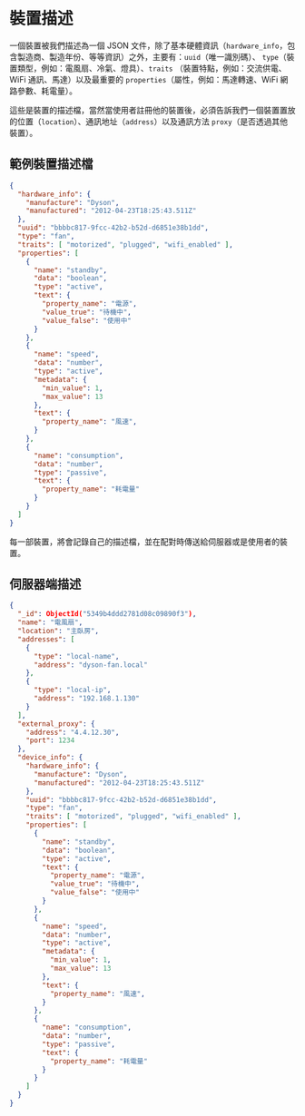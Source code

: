 # 裝置描述

一個裝置被我們描述為一個 JSON 文件，除了基本硬體資訊（`hardware_info`，包含製造商、製造年份、等等資訊）之外，主要有：`uuid`（唯一識別碼）、
`type`（裝置類型，例如：電風扇、冷氣、燈具）、`traits` （裝置特點，例如：交流供電、WiFi 通訊、馬達）以及最重要的
`properties`（屬性，例如：馬達轉速、WiFi 網路參數、耗電量）。

這些是裝置的描述檔，當然當使用者註冊他的裝置後，必須告訴我們一個裝置置放的位置（`location`）、通訊地址（`address`）以及通訊方法
`proxy`（是否透過其他裝置）。

## 範例裝置描述檔

```json
{
  "hardware_info": {
    "manufacture": "Dyson",
    "manufactured": "2012-04-23T18:25:43.511Z"
  },
  "uuid": "bbbbc817-9fcc-42b2-b52d-d6851e38b1dd",
  "type": "fan",
  "traits": [ "motorized", "plugged", "wifi_enabled" ],
  "properties": [
    {
      "name": "standby",
      "data": "boolean",
      "type": "active",
      "text": {
        "property_name": "電源",
        "value_true": "待機中",
        "value_false": "使用中"
      }
    },
    {
      "name": "speed",
      "data": "number",
      "type": "active",
      "metadata": {
        "min_value": 1,
        "max_value": 13
      },
      "text": {
        "property_name": "風速",
      }
    },
    {
      "name": "consumption",
      "data": "number",
      "type": "passive",
      "text": {
        "property_name": "耗電量"
      }
    }
  ]
}
```
每一部裝置，將會記錄自己的描述檔，並在配對時傳送給伺服器或是使用者的裝置。

## 伺服器端描述

```json
{
  "_id": ObjectId("5349b4ddd2781d08c09890f3"),
  "name": "電風扇",
  "location": "主臥房",
  "addresses": [
    {
      "type": "local-name",
      "address": "dyson-fan.local"
    },
    {
      "type": "local-ip",
      "address": "192.168.1.130"
    }
  ],
  "external_proxy": {
    "address": "4.4.12.30",
    "port": 1234
  },
  "device_info": {
    "hardware_info": {
      "manufacture": "Dyson",
      "manufactured": "2012-04-23T18:25:43.511Z"
    },
    "uuid": "bbbbc817-9fcc-42b2-b52d-d6851e38b1dd",
    "type": "fan",
    "traits": [ "motorized", "plugged", "wifi_enabled" ],
    "properties": [
      {
        "name": "standby",
        "data": "boolean",
        "type": "active",
        "text": {
          "property_name": "電源",
          "value_true": "待機中",
          "value_false": "使用中"
        }
      },
      {
        "name": "speed",
        "data": "number",
        "type": "active",
        "metadata": {
          "min_value": 1,
          "max_value": 13
        },
        "text": {
          "property_name": "風速",
        }
      },
      {
        "name": "consumption",
        "data": "number",
        "type": "passive",
        "text": {
          "property_name": "耗電量"
        }
      }
    ]
  }
}
```
